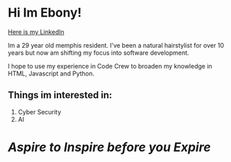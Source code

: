 # Hi Im Ebony!
[Here is my LinkedIn](https://www.linkedin.com/feed/?trk=guest_homepage-basic_google-one-tap-submit)

Im a 29 year old memphis resident. I've been a natural hairstylist for over 10 years but now am shifting my focus into software development.

I hope to use my experience in Code Crew to broaden my knowledge in HTML, Javascript and Python.

## Things im interested in:

<ol>
    <li>Cyber Security</li>
    <li>AI</li>
</ol>


# ***Aspire to Inspire before you Expire***
 
